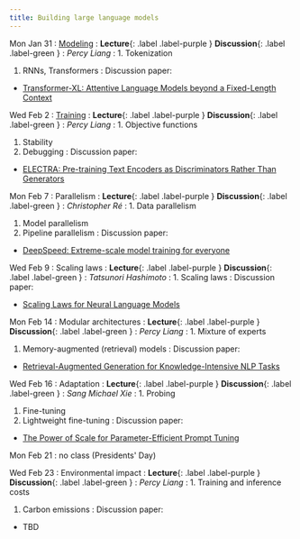 ```yaml
---
title: Building large language models
---
```

Mon Jan 31
: [Modeling](../lectures/modeling)
  : **Lecture**{: .label .label-purple } **Discussion**{: .label .label-green }
: *Percy Liang*
: 1. Tokenization
  1. RNNs, Transformers
: Discussion paper:
  - [Transformer-XL: Attentive Language Models beyond a Fixed-Length Context](https://arxiv.org/pdf/1901.02860.pdf)

Wed Feb 2
: [Training](../lectures/training)
  : **Lecture**{: .label .label-purple } **Discussion**{: .label .label-green }
: *Percy Liang*
: 1. Objective functions
  1. Stability
  1. Debugging
: Discussion paper:
  - [ELECTRA: Pre-training Text Encoders as Discriminators Rather Than Generators](https://arxiv.org/pdf/2003.10555.pdf)

Mon Feb 7
: Parallelism
  : **Lecture**{: .label .label-purple } **Discussion**{: .label .label-green }
: *Christopher Ré*
: 1. Data parallelism
  1. Model parallelism
  1. Pipeline parallelism
: Discussion paper:
  - [DeepSpeed: Extreme-scale model training for everyone](https://www.microsoft.com/en-us/research/blog/deepspeed-extreme-scale-model-training-for-everyone/)

Wed Feb 9
: Scaling laws
  : **Lecture**{: .label .label-purple } **Discussion**{: .label .label-green }
: *Tatsunori Hashimoto*
: 1. Scaling laws
: Discussion paper:
  - [Scaling Laws for Neural Language Models](https://arxiv.org/pdf/2001.08361.pdf)

Mon Feb 14
: Modular architectures
  : **Lecture**{: .label .label-purple } **Discussion**{: .label .label-green }
: *Percy Liang*
: 1. Mixture of experts
  1. Memory-augmented (retrieval) models
: Discussion paper:
  - [Retrieval-Augmented Generation for Knowledge-Intensive NLP Tasks](https://arxiv.org/pdf/2005.11401.pdf)

Wed Feb 16
: Adaptation
  : **Lecture**{: .label .label-purple } **Discussion**{: .label .label-green }
: *Sang Michael Xie*
: 1. Probing
  1. Fine-tuning
  1. Lightweight fine-tuning
: Discussion paper:
  - [The Power of Scale for Parameter-Efficient Prompt Tuning](https://arxiv.org/abs/2104.08691)

Mon Feb 21
: no class (Presidents' Day)

Wed Feb 23
: Environmental impact
  : **Lecture**{: .label .label-purple } **Discussion**{: .label .label-green }
: *Percy Liang*
: 1. Training and inference costs
  1. Carbon emissions
: Discussion paper:
  - TBD

